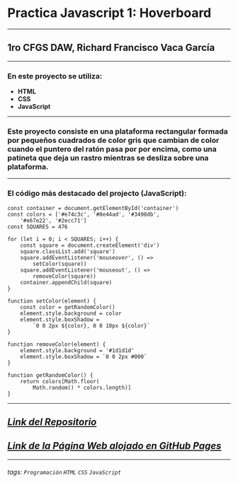 # Practica Javascript 1: Hoverboard
---
## 1ro CFGS DAW, Richard Francisco Vaca García
---
### En este proyecto se utiliza:
* **HTML**
* **CSS**
* **JavaScript**
---
### Este proyecto consiste en una plataforma rectangular formada por pequeños cuadrados de color gris que cambian de color cuando el puntero del ratón pasa por por encima, como una patineta que deja un rastro mientras se desliza sobre una plataforma.
---
### El código más destacado del projecto (JavaScript):
```python=
const container = document.getElementById('container')
const colors = ['#e74c3c', '#8e44ad', '#3498db', 
    '#e67e22', '#2ecc71']
const SQUARES = 476

for (let i = 0; i < SQUARES; i++) {
    const square = document.createElement('div')
    square.classList.add('square')
    square.addEventListener('mouseover', () => 
        setColor(square))
    square.addEventListener('mouseout', () => 
        removeColor(square))
    container.appendChild(square)
}

function setColor(element) {
    const color = getRandomColor()
    element.style.background = color
    element.style.boxShadow = 
        `0 0 2px ${color}, 0 0 10px ${color}`     
}

function removeColor(element) {
    element.style.background = '#1d1d1d'
    element.style.boxShadow = `0 0 2px #000`
}

function getRandomColor() {
    return colors[Math.floor(
        Math.random() * colors.length)]
}
```
---
***[Link del Repositorio](https://github.com/The4lpha0ne/PracticaJavascript.git)***
--
***[Link de la Página Web alojado en GitHub Pages](https://the4lpha0ne.github.io/PracticaJavascript/)***
--
---
###### tags: `Programación` `HTML` `CSS` `JavaScript`